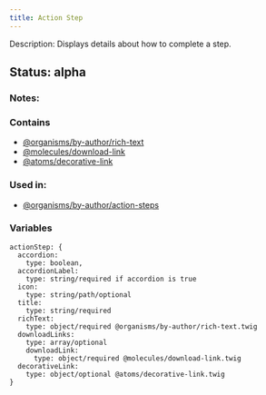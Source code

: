 ```yaml
---
title: Action Step
---
```

Description: Displays details about how to complete a step.

## Status: alpha

### Notes:

### Contains
- [@organisms/by-author/rich-text](/?p=organisms-rich-text)
- [@molecules/download-link](/?p=molecules-download-link)
- [@atoms/decorative-link](/?p=atoms-decorative-link)

### Used in:
- [@organisms/by-author/action-steps](/?p=organisms-action-steps)

### Variables
~~~
actionStep: {
  accordion: 
    type: boolean,
  accordionLabel: 
    type: string/required if accordion is true
  icon: 
    type: string/path/optional
  title: 
    type: string/required
  richText: 
    type: object/required @organisms/by-author/rich-text.twig
  downloadLinks: 
    type: array/optional
    downloadLink: 
      type: object/required @molecules/download-link.twig
  decorativeLink: 
    type: object/optional @atoms/decorative-link.twig
}
~~~

